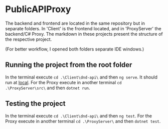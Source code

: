 # PublicAPIProxy
The backend and frontend are located in the same repository but in separate folders. In 'Client' is the frontend located, and in 'ProxyServer' the backend/C# Proxy. The markdown in these projects present the structure of the respective project.


(For better workflow, I opened both folders separate IDE windows.)

## Running the project from the root folder

In the terminal execute `cd .\Client\dnd-api\` and then `ng serve`. It should run at [local](http://localhost:4200/).
For the Proxy execute in another terminal `cd .\ProxyServer\src\` and then `dotnet run`.

## Testing the project
In the terminal execute `cd .\Client\dnd-api\` and then `ng test`.
For the Proxy execute in another terminal `cd .\ProxyServer\` and then `dotnet test`.
